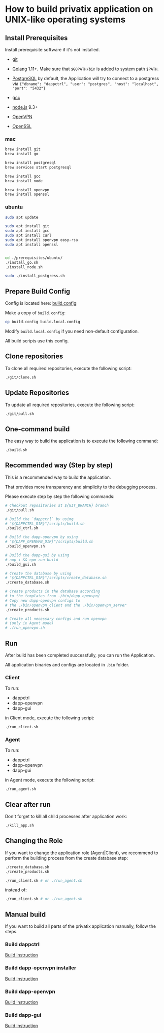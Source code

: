# How to build privatix application on UNIX-like operating systems

## Install Prerequisites

Install prerequisite software if it's not installed.

* [git](https://git-scm.com/downloads)

* [Golang](https://golang.org/doc/install) 1.11+. Make sure that 
`$GOPATH/bin` is added to system path `$PATH`.

* [PostgreSQL](https://www.postgresql.org/download/)
by default, the Application will try to connect to a postgress
via ```{"dbname": "dappctrl", "user": "postgres", "host": "localhost",
"port": "5432"}```

* [gcc](https://gcc.gnu.org/install/)

* [node.js](https://nodejs.org/en/) 9.3+

* [OpenVPN](https://openvpn.net/)

* [OpenSSL](https://www.openssl.org/)


### mac

```bash
brew install git
brew install go

brew install postgresql
brew services start postgresql

brew install gcc
brew install node

brew install openvpn
brew install openssl
```

### ubuntu

```bash
sudo apt update

sudo apt install git
sudo apt install gcc
sudo apt install curl
sudo apt install openvpn easy-rsa
sudo apt install openssl


cd ./prerequisites/ubuntu/
./install_go.sh
./install_node.sh

sudo ./install_postgress.sh
```

## Prepare Build Config

Config is located here: [build.config](build.config)


Make a copy of `build.config`:

```bash
cp build.config build.local.config
```

Modify `build.local.config` if you need non-default configuration.

All build scripts use this config.

## Clone repositories

To clone all required repositories, execute the following script:

```bash
./git/clone.sh
```

## Update Repositories

To update all required repositories, execute the following script:

```bash
./git/pull.sh
```

## One-command build

The easy way to build the application is to execute the following
command:

```bash
./build.sh
```

## Recommended way (Step by step)

This is a recommended way to build the application.

That provides more transparency and simplicity to the debugging process.

Please execute step by step the following commands:

```bash
# Checkout repositories at ${GIT_BRANCH} branch
./git/pull.sh

# Build the `dappctrl` by using
# "${DAPPCTRL_DIR}"/scripts/build.sh
./build_ctrl.sh

# Build the dapp-openvpn by using
# "${DAPP_OPENVPN_DIR}"/scripts/build.sh
./build_openvpn.sh

# Build the dapp-gui by using
# nmp i && npm run build
./build_gui.sh

# Create the database by using
# "${DAPPCTRL_DIR}"/scripts/create_database.sh
./create_database.sh

# Create products in the database according 
# to the templates from ./bin/dapp_openvpn/
# Copy new dapp-openvpn configs to 
# the ./bin/openvpn_client and the ./bin/openvpn_server
./create_products.sh

# Create all necessary configs and run openvpn 
# (only in Agent mode)
# ./run_openvpn.sh
```

## Run

After build has been completed successfully, you can run the Application.

All application binaries and configs are located in `.bin` folder.

### Client

To run:

* dappctrl
* dapp-openvpn
* dapp-gui

in Client mode, execute the following script:

```bash
./run_client.sh
```

### Agent
To run:

* dappctrl
* dapp-openvpn
* dapp-gui

in Agent mode, execute the following script:

```bash
./run_agent.sh
```

## Clear after run

Don't forget to kill all child processes after application work:

```bash
./kill_app.sh
```

## Changing the Role

If you want to change the application role (Agent|Client), we recommend to
perform the building process from the create database step:

```bash
./create_database.sh
./create_products.sh

./run_client.sh # or ./run_agent.sh
```

instead of:

```bash
./run_client.sh # or ./run_agent.sh
```

## Manual build

If you want to build all parts of the privatix application manually, 
follow the steps.

### Build dappctrl

[Build instruction](https://github.com/Privatix/dappctrl/blob/master/README.md)

### Build dapp-openvpn installer

[Build instruction](https://github.com/Privatix/dapp-openvpn/tree/master/inst/README.md)

### Build dapp-openvpn

[Build instruction](https://github.com/Privatix/dapp-openvpn/tree/master/README.md)

### Build dapp-gui

[Build instruction](https://github.com/Privatix/dapp-gui/README.md)
